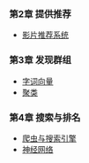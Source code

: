 
### 第2章 提供推荐
* [影片推荐系统](/JTZHBC/2.recommendation/recommendations.py)

### 第3章 发现群组
* [字词向量](/JTZHBC/3.discovery/generatefeedvector.py)
* [聚类](/JTZHBC/3.discovery/clusters.py)

### 第4章 搜索与排名
* [爬虫与搜索引擎](/JTZHBC/4.searchengine/searchengine.py)
* [神经网络](/JTZHBC/4.searchengine/nn.py)

###

###

